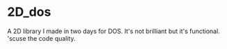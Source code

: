 2D_dos
======

A 2D library I made in two days for DOS. It's not brilliant but it's functional. 'scuse the code quality.
